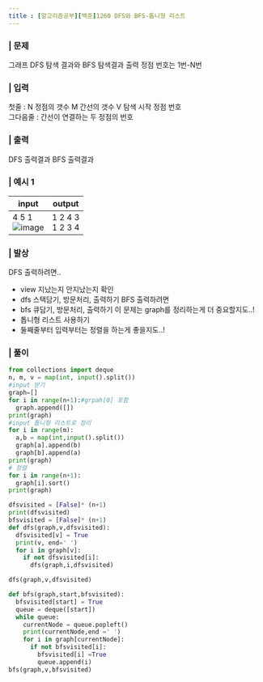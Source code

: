 ```yaml
---
title : [알고리즘공부][백준]1260 DFS와 BFS-톱니형 리스트
---
```


### | 문제
그래프 DFS 탐색 결과와 BFS 탐색결과 출력
정점 번호는 1번-N번
### | 입력 
첫줄 : N 정점의 갯수 M 간선의 갯수 V 탐색 시작 정점 번호  
그다음줄 : 간선이 연결하는 두 정점의 번호 

### | 출력
DFS 출력결과
BFS 출력결과

### | 예시 1
|**input**|**output**|
|---|---|
|4 5 1</br>![image](https://user-images.githubusercontent.com/75241542/160990853-9ff8d726-aafb-4de6-ad4c-e82e475cb28e.png)|1 2 4 3</br>1 2 3 4|    
       
### | 발상
DFS 출력하려면.. 
- view 지났는지 안지났는지 확인
- dfs 스택담기, 방문처리, 출력하기
BFS 출력하려면
- bfs 큐담기, 방문처리, 출력하기
이 문제는 graph를 정리하는게 더 중요할지도..!
- 톱니형 리스트 사용하기
- 둘째줄부터 입력부터는 정렬을 하는게 좋을지도..!

### | 풀이
``` python
from collections import deque
n, m, v = map(int, input().split())
#input 받기
graph=[]
for i in range(n+1):#grpah[0] 포함
  graph.append([])
print(graph)
#input 톱니형 리스트로 정리
for i in range(m):
  a,b = map(int,input().split())
  graph[a].append(b)
  graph[b].append(a)
print(graph)
# 정렬
for i in range(n+1):
  graph[i].sort()
print(graph)

dfsvisited = [False]* (n+1)
print(dfsvisited)
bfsvisited = [False]* (n+1)
def dfs(graph,v,dfsvisited):
  dfsvisited[v] = True
  print(v, end=' ')
  for i in graph[v]:
    if not dfsvisited[i]:
      dfs(graph,i,dfsvisited)

dfs(graph,v,dfsvisited)

def bfs(graph,start,bfsvisited):
  bfsvisited[start] = True
  queue = deque([start])
  while queue:
    currentNode = queue.popleft()
    print(currentNode,end =' ')
    for i in graph[currentNode]:
      if not bfsvisited[i]:
        bfsvisited[i] =True
        queue.append(i)
bfs(graph,v,bfsvisited)
  
  

```

